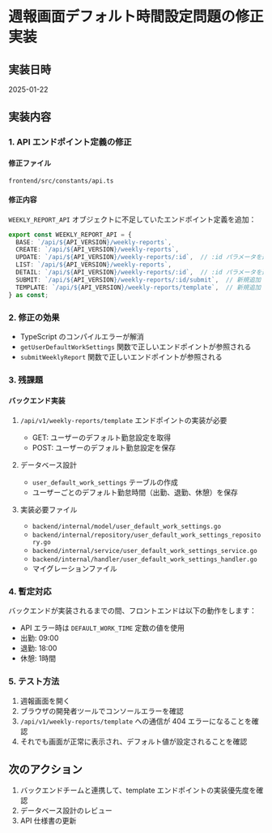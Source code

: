# 週報画面デフォルト時間設定問題の修正実装

## 実装日時
2025-01-22

## 実装内容

### 1. API エンドポイント定義の修正

#### 修正ファイル
`frontend/src/constants/api.ts`

#### 修正内容
`WEEKLY_REPORT_API` オブジェクトに不足していたエンドポイント定義を追加：

```typescript
export const WEEKLY_REPORT_API = {
  BASE: `/api/${API_VERSION}/weekly-reports`,
  CREATE: `/api/${API_VERSION}/weekly-reports`,
  UPDATE: `/api/${API_VERSION}/weekly-reports/:id`,  // :id パラメータを追加
  LIST: `/api/${API_VERSION}/weekly-reports`,
  DETAIL: `/api/${API_VERSION}/weekly-reports/:id`,  // :id パラメータを追加
  SUBMIT: `/api/${API_VERSION}/weekly-reports/:id/submit`,  // 新規追加
  TEMPLATE: `/api/${API_VERSION}/weekly-reports/template`,  // 新規追加
} as const;
```

### 2. 修正の効果
- TypeScript のコンパイルエラーが解消
- `getUserDefaultWorkSettings` 関数で正しいエンドポイントが参照される
- `submitWeeklyReport` 関数で正しいエンドポイントが参照される

### 3. 残課題

#### バックエンド実装
1. `/api/v1/weekly-reports/template` エンドポイントの実装が必要
   - GET: ユーザーのデフォルト勤怠設定を取得
   - POST: ユーザーのデフォルト勤怠設定を保存

2. データベース設計
   - `user_default_work_settings` テーブルの作成
   - ユーザーごとのデフォルト勤怠時間（出勤、退勤、休憩）を保存

3. 実装必要ファイル
   - `backend/internal/model/user_default_work_settings.go`
   - `backend/internal/repository/user_default_work_settings_repository.go`
   - `backend/internal/service/user_default_work_settings_service.go`
   - `backend/internal/handler/user_default_work_settings_handler.go`
   - マイグレーションファイル

### 4. 暫定対応
バックエンドが実装されるまでの間、フロントエンドは以下の動作をします：
- API エラー時は `DEFAULT_WORK_TIME` 定数の値を使用
- 出勤: 09:00
- 退勤: 18:00
- 休憩: 1時間

### 5. テスト方法
1. 週報画面を開く
2. ブラウザの開発者ツールでコンソールエラーを確認
3. `/api/v1/weekly-reports/template` への通信が 404 エラーになることを確認
4. それでも画面が正常に表示され、デフォルト値が設定されることを確認

## 次のアクション
1. バックエンドチームと連携して、template エンドポイントの実装優先度を確認
2. データベース設計のレビュー
3. API 仕様書の更新
